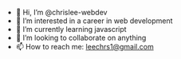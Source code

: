 - 👋 Hi, I’m @chrislee-webdev
- 👀 I’m interested in a career in web development
- 🌱 I’m currently learning javascript
- 💞️ I’m looking to collaborate on anything
- 📫 How to reach me: leechrs1@gmail.com

<!---
chrislee-webdev/chrislee-webdev is a ✨ special ✨ repository because its `README.md` (this file) appears on your GitHub profile.
You can click the Preview link to take a look at your changes.
--->
